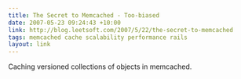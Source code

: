 ```yaml
---
title: The Secret to Memcached - Too-biased
date: 2007-05-23 09:24:43 +10:00
link: http://blog.leetsoft.com/2007/5/22/the-secret-to-memcached
tags: memcached cache scalability performance rails
layout: link
---
```

Caching versioned collections of objects in memcached.

